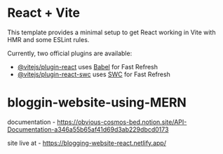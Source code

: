 # React + Vite

This template provides a minimal setup to get React working in Vite with HMR and some ESLint rules.

Currently, two official plugins are available:

- [@vitejs/plugin-react](https://github.com/vitejs/vite-plugin-react/blob/main/packages/plugin-react/README.md) uses [Babel](https://babeljs.io/) for Fast Refresh
- [@vitejs/plugin-react-swc](https://github.com/vitejs/vite-plugin-react-swc) uses [SWC](https://swc.rs/) for Fast Refresh


# bloggin-website-using-MERN

documentation - https://obvious-cosmos-bed.notion.site/API-Documentation-a346a55b65af41d69d3ab229dbcd0173

site live at - https://blogging-website-react.netlify.app/


